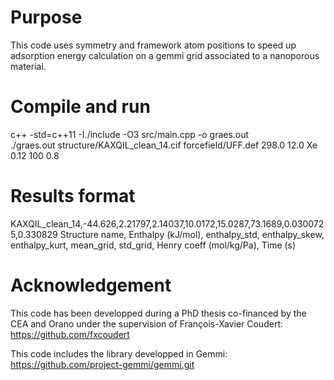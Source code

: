 # Purpose

This code uses symmetry and framework atom positions to speed up adsorption energy calculation on a gemmi grid associated to a nanoporous material.

# Compile and run

c++ -std=c++11 -I./include -O3 src/main.cpp -o graes.out <br>
./graes.out structure/KAXQIL_clean_14.cif forcefield/UFF.def 298.0 12.0 Xe 0.12 100 0.8

# Results format

KAXQIL_clean_14,-44.626,2.21797,2.14037,10.0172,15.0287,73.1689,0.0300725,0.330829
Structure name, Enthalpy (kJ/mol), enthalpy_std, enthalpy_skew, enthalpy_kurt, mean_grid, std_grid, Henry coeff (mol/kg/Pa), Time (s)

# Acknowledgement

This code has been developped during a PhD thesis co-financed by the CEA and Orano under the supervision of François-Xavier Coudert: https://github.com/fxcoudert

This code includes the library developped in Gemmi:
https://github.com/project-gemmi/gemmi.git
